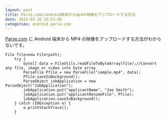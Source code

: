 ```yaml
---
layout: post
title: Parse.comにandroid端末からmp4の映像をアップロードする方法
date: 2015-03-16 15:51:58
categories: android parse.com
---
```

<p><a href="https://parse.com/" rel="nofollow">Parse.com</a> に Android 端末から MP4 の映像をアップロードする方法がわからないです。</p>

<pre><code>File file=new File(path);
    try {
        byte[] data = FileUtils.readFileToByteArray(file);//Convert any file, image or video into byte array
        ParseFile Pfile = new ParseFile("sample.mp4", data);
        Pfile.saveInBackground();
        ParseObject jobApplication = new ParseObject("JobApplication");
        jobApplication.put("applicantName", "Joe Smith");
        jobApplication.put("applicantResumeFile", Pfile);
        jobApplication.saveInBackground();
    } catch (IOException e) {
        e.printStackTrace();
    }
</code></pre>
